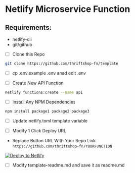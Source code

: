 # Netlify Microservice Function

## Requirements:
- netlify-cli
- git/github

- [ ] Clone this Repo

```sh
git clone https://github.com/thriftshop-fn/template
```

- [ ] cp .env.example .env anad edit .env

- [ ] Create New API Function

```sh
netlify functions:create --name api
```

- [ ] Install Any NPM Dependencies

```sh
npm install package1 package2 package3
```

- [ ] Update netlify.toml template variable


- [ ] Modify 1 Click Deploy URL

- Replace Button URL With Your Repo Link `https://github.com/thriftshop-fn/YOURFUNCTION`

[![Deploy to Netlify](https://www.netlify.com/img/deploy/button.svg)](https://app.netlify.com/start/deploy?repository=https://github.com/thriftshop-fn/YOURFUNCTION)

- [ ] Modify template-readme.md and save it as readme.md
